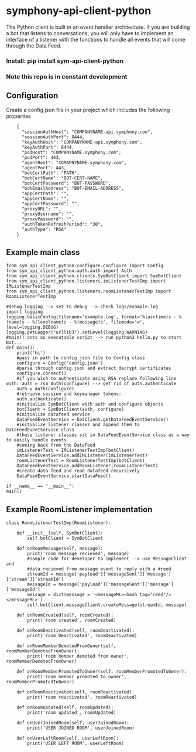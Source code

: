# symphony-api-client-python
The Python client is built in an event handler architecture. If you are building a bot that listens to conversations, you will only have to implement an interface of a listener with the functions to handle all events that will come through the Data Feed.

### Install: pip install sym-api-client-python
### Note this repo is in constant development


## Configuration
Create a config.json file in your project which includes the following properties

        {
          "sessionAuthHost": "COMPANYNAME-api.symphony.com",
          "sessionAuthPort": 8444,
          "keyAuthHost": "COMPANYNAME-api.symphony.com",
          "keyAuthPort": 8444,
          "podHost": "COMPANYNAME.symphony.com",
          "podPort": 443,
          "agentHost": "COMAPNYNAME.symphony.com",
          "agentPort": 443,
          "botCertPath": "PATH",
          "botCertName": "BOT-CERT-NAME",
          "botCertPassword": "BOT-PASSWORD",
          "botEmailAddress": "BOT-EMAIL-ADDRESS",
          "appCertPath": "",
          "appCertName": "",
          "appCertPassword": "",
          "proxyURL": "",
          "proxyUsername": "",
          "proxyPassword": "",
          "authTokenRefreshPeriod": "30",
          "authType": "RSA"
        }

## Example main class

    from sym_api_client_python.configure.configure import Config
    from sym_api_client_python.auth.auth import Auth
    from sym_api_client_python.clients.SymBotClient import SymBotClient
    from sym_api_client_python.listeners.imListenerTestImp import IMListenerTestImp
    from sym_api_client_python.listeners.roomListenerTestImp import RoomListenerTestImp

    #debug logging --> set to debug --> check logs/example.log
    import logging
    logging.basicConfig(filename='example.log', format='%(asctime)s - %(name)s - %(levelname)s - %(message)s', filemode='w', level=logging.DEBUG)
    logging.getLogger("urllib3").setLevel(logging.WARNING)
    #main() acts as executable script --> run python3 hello.py to start Bot...
    def main():
        print('hi')
        #pass in path to config.json file to Config class
        configure = Config('config.json')
        #parse through config.json and extract decrypt certificates
        configure.connect()
        #if you wish to authenticate using RSA replace following line with: auth = rsa_Auth(configure) --> get rid of auth.authenticate
        auth = Auth(configure)
        #retrieve session and keymanager tokens:
        auth.authenticate()
        #initialize SymBotClient with auth and configure objects
        botClient = SymBotClient(auth, configure)
        #initialize datafeed service
        DataFeedEventService = botClient.getDataFeedEventService()
        #initialize listener classes and append them to DataFeedEventService class
        #these listener classes sit in DataFeedEventService class as a way to easily handle events
        #coming back from the DataFeed
        imListenerTest = IMListenerTestImp(botClient)
        DataFeedEventService.addIMListener(imListenerTest)
        roomListenerTest = RoomListenerTestImp(botClient)
        DataFeedEventService.addRoomListener(roomListenerTest)
        #create data feed and read datafeed recursively
        DataFeedEventService.startDataFeed()

    if __name__ == "__main__":
    main()



## Example RoomListener implementation

    class RoomListenerTestImp(RoomListener):

        def __init__(self, SymBotClient):
            self.botClient = SymBotClient

        def onRoomMessage(self, message):
            print('room message recieved', message)
            #sample code for developer to implement --> use MessageClient and
            #data recieved from message event to reply with a #reed
            streamId = message['payload']['messageSent']['message']['stream']['streamId']
            messageId = message['payload']['messageSent']['message']['messageId']
            message = dict(message = '<messageML><hash tag="reed"/></messageML>')
            self.botClient.messageClient.createMessage(streamId, message)

        def onRoomCreated(self, roomCreated):
            print('room created', roomCreated)

        def onRoomDeactivated(self, roomDeactivated):
            print('room Deactivated', roomDeactivated)

        def onRoomMemberDemotedFromOwner(self, roomMemberDemotedFromOwner):
            print('room member demoted from owner', roomMemberDemotedFromOwner)

        def onRoomMemberPromotedToOwner(self, roomMemberPromotedToOwner):
            print('room member promoted to owner', roomMemberPromotedToOwner)

        def onRoomReactivated(self, roomReactivated):
            print('room reactivated', roomReactivated)

        def onRoomUpdated(self, roomUpdated):
            print('room updated', roomUpdated)

        def onUserJoinedRoom(self, userJoinedRoom):
            print('USER JOINED ROOM', userJoinedRoom)

        def onUserLeftRoom(self, userLeftRoom):
            print('USER LEFT ROOM', userLeftRoom)
